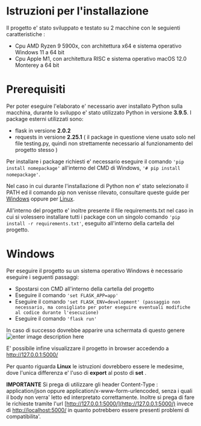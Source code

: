 ﻿# Istruzioni per l'installazione

Il progetto e' stato sviluppato e testato su 2 macchine con le seguienti caratteristiche :

 - Cpu AMD Ryzen 9 5900x, con architettura x64 e sistema operativo Windows 11 a 64 bit
 - Cpu Apple M1, con architettura RISC e sistema operativo macOS 12.0 Monterey a 64 bit

# Prerequisiti
Per poter eseguire l'elaborato e' necessario aver installato Python sulla macchina, durante lo sviluppo e' stato utilizzato Python in versione **3.9.5**.
I package esterni utilizzati sono:

 - flask in versione **2.0.2**
 - requests in versione **2.25.1** ( il package in questione viene usato solo nel file testing.py, quindi non strettamente necessario al funzionamento del progetto stesso )

Per installare i package richiesti e' necessario eseguire il comando `'pip install nomepackage'` all'interno del CMD di Windows, `'# pip install nomepackage'`.

Nel caso in cui durante l'installazione di Python non e' stato selezionato il PATH ed il comando pip non venisse rilevato, consultare queste guide per [Windows](https://stackoverflow.com/questions/23708898/pip-is-not-recognized-as-an-internal-or-external-command) oppure per [Linux](https://stackoverflow.com/questions/9780717/bash-pip-command-not-found).

All'interno del progetto e' inoltre presente il file requirements.txt nel caso in cui si volessero installare tutti i package con un singolo comando `'pip install -r requirements.txt'`, eseguito all'interno della cartella del progetto.


# Windows
Per eseguire il progetto su un sistema operativo Windows è necessario eseguire i seguenti passaggi: 

 - Spostarsi con CMD all'interno della cartella del progetto
 - Eseguire il comando `'set FLASK_APP=app'`
 - Eseguire il comando `'set FLASK_ENV=development' (passaggio non necessario, ma consigliato per poter eseguire eventuali modifiche al codice durante l'esecuzione)`
 - Eseguire il comando `'flask run'`

In caso di successo dovrebbe apparire una schermata di questo genere 
![enter image description here](https://cdn.discordapp.com/attachments/795656559727476796/987108061502119946/unknown.png)

E' possibile infine visualizzare il progetto in browser accedendo a http://127.0.0.1:5000/

Per quanto riguarda **Linux** le istruzioni dovrebbero essere le medesime, dove l'unica differenza e' l'uso di **export** al posto di **set** .

**IMPORTANTE**
Si prega di utilizzare gli header Content-Type : application/json oppure application/x-www-form-urlencoded, senza i quali il body non verra' letto ed interpretato correttamente.
Inoltre si prega di fare le richieste tramite l'url [http://127.0.0.1:5000/](http://127.0.0.1:5000/) invece di [http://localhost:5000/](http://localhost:5000/) in quanto potrebbero essere presenti problemi di compatibilita'.


